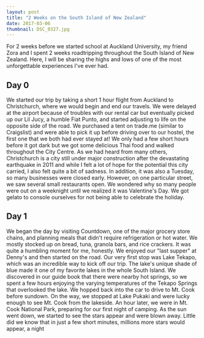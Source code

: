 ```yaml
---
layout: post
title: "2 Weeks on the South Island of New Zealand"
date: 2017-03-06
thumbnail: DSC_0327.jpg
---
```


For 2 weeks before we started school at Auckland University, my friend Zora and I spent 2 weeks roadtripping throughout the South Island of New Zealand. Here, I will be sharing the highs and lows of one of the most unforgettable experiences I've ever had. 

Day 0
---
We started our trip by taking a short 1 hour flight from Auckland to Christchurch, where we would begin and end our travels. We were delayed at the airport because of troubles with our rental car but eventually picked up our Lil Jucy, a humble Fiat Punto, and started adjusting to life on the opposite side of the road. We purchased a tent on trade.me (similar to Craigslist) and were able to pick it up before driving over to our hostel, the first one that we both had ever stayed at! We only had a few short hours before it got dark but we got some delicious Thai food and walked throughout the City Centre. As we had heard from many others, Christchurch is a city still under major construction after the devastating earthquake in 2011 and while I felt a lot of hope for the potential this city carried, I also felt quite a bit of sadness. In addition, it was also a Tuesday, so many businesses were closed early. However, on one particular street, we saw several small restaurants open. We wondered why so many people were out on a weeknight until we realized it was Valentine's Day. We got gelato to console ourselves for not being able to celebrate the holiday. 

Day 1
---
We began the day by visiting Countdown, one of the major grocery store chains, and planning meals that didn't require refrigeration or hot water. We mostly stocked up on bread, tuna, granola bars, and rice crackers. It was quite a humbling moment for me, honestly. We enjoyed our "last supper" at Denny's and then started on the road. Our very first stop was Lake Tekapo, which was an incredible way to kick off our trip. The lake's unique shade of blue made it one of my favorite lakes in the whole South Island. We discovered in our guide book that there were nearby hot springs, so we spent a few hours enjoying the varying temperatures of the Tekapo Springs that overlooked the lake. We hopped back into the car to drive to Mt. Cook before sundown. On the way, we stopped at Lake Pukaki and were lucky enough to see Mt. Cook from the lakeside. An hour later, we were in Mt. Cook National Park, preparing for our first night of camping. As the sun went down, we started to see the stars appear and were blown away. Little did we know that in just a few short minutes, millions more stars would appear, a night 